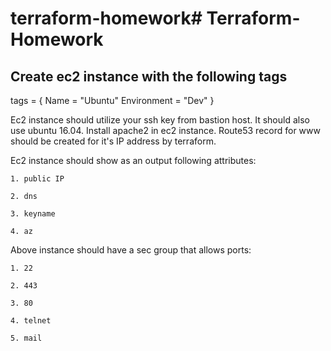 # terraform-homework# Terraform-Homework

## Create ec2 instance with the following tags

tags = {
    Name        = "Ubuntu"
    Environment = "Dev"
  }
  
Ec2 instance should utilize your ssh key from bastion host. It should also use ubuntu 16.04. Install apache2 in ec2 instance. Route53 record for www should be created for it's IP address by terraform. 

Ec2 instance should show as an output following attributes: 

	1. public IP 
	
	2. dns
	
	3. keyname
	
	4. az 
	
Above instance should have a sec group that allows ports:

	1. 22
	
	2. 443
	
	3. 80
	
	4. telnet
	
	5. mail
